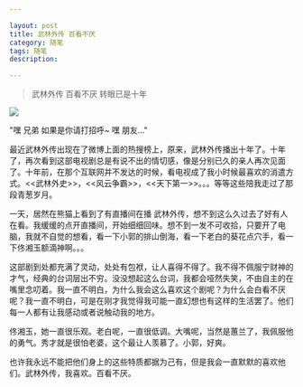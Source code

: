 ```yaml
---

layout: post
title: 武林外传 百看不厌
category: 随笔
tags: 随笔
description:  

---
```


> 武林外传 百看不厌 转眼已是十年

![](http://img.store.sogou.com/net/a/04/link?appid=100140019&url=http://leisure.365jia.cn/uploads/news/folder_169886/images/f4ca7bb66f4b9222d077a7189f368d02.jpg)

"嘿 兄弟 如果是你请打招呼~ 嘿 朋友..."

最近武林外传出现在了微博上面的热搜榜上，原来，武林外传播出十年了。十年了，再次看到这部电视剧总是有说不出的情切感，像是分别已久的亲人再次见面了。十年前，在那个互联网并不发达的时候，看电视成了我小时候最喜欢的消遣方式。<<武林外史>>，<<风云争霸>>，<<天下第一>>。。。等等这些陪我走过了那段青葱岁月。

一天，居然在熊猫上看到了有直播间在播 武林外传，想不到这么久过去了好有人在看。我缓缓的点开直播间，开始细细回味。想不到一发不可收拾，只要开了电脑，我就不自觉的想看，看一下小郭的排山倒海，看一下老白的葵花点穴手，看一下佟湘玉额滴神啊。。。

这部剧到处都充满了灵动，处处有包袱，让人喜得不得了。我不得不佩服宁财神的才气，经典的台词层出不穷。没没想起这么台词，我都会哑然失笑，不由自主的在嘴里念叨着。我一直不明白，为什么我会这么喜欢这个剧呢？为什么会白看不厌呢？我一直不明白，可是在刚才我觉得我可能一直幻想也有这样的生活罢了。他们每一人都有让我感动或者说触动我的地方。

佟湘玉，她一直很乐观。老白呢，一直很低调。大嘴呢，当然是蕙兰了，我佩服他的勇气。秀才就是很怕老婆，这个最让人羡慕了。小郭，好爽。

也许我永远不能把他们身上的这些特质都据为己有，但是我会一直默默的喜欢他们。武林外传，我喜欢。百看不厌。
